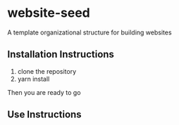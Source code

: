 # website-seed
A template organizational structure for building websites


## Installation Instructions
1. clone the repository
1. yarn install

Then you are ready to go


## Use Instructions
